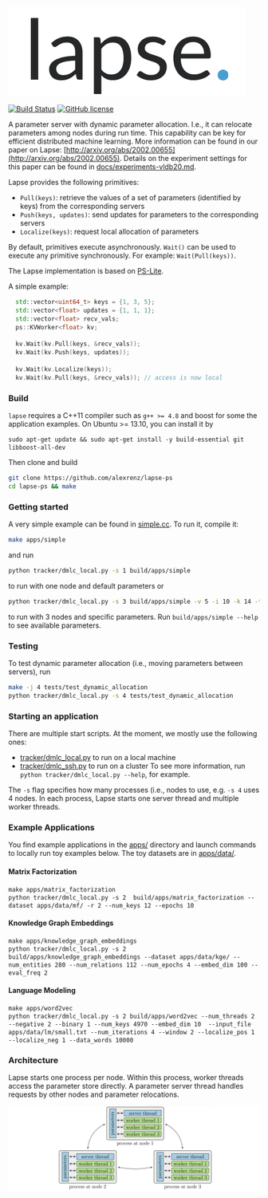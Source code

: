 ![lapse logo](docs/lapse.png?raw=true) 

[![Build Status](https://travis-ci.org/alexrenz/lapse-ps.svg?branch=master)](https://travis-ci.org/alexrenz/lapse-ps/)
[![GitHub license](http://dmlc.github.io/img/apache2.svg)](./LICENSE)

A parameter server with dynamic parameter allocation. I.e., it can relocate parameters among nodes during run time. This capability can be key for efficient distributed machine learning. More information can be found in our paper on Lapse: [http://arxiv.org/abs/2002.00655](http://arxiv.org/abs/2002.00655). Details on the experiment settings for this paper can be found in [docs/experiments-vldb20.md](docs/experiments-vldb20.md).

Lapse provides the following primitives: 
- `Pull(keys)`: retrieve the values of a set of parameters (identified by keys) from the corresponding servers 
- `Push(keys, updates)`: send updates for parameters to the corresponding servers
- `Localize(keys)`: request local allocation of parameters

By default, primitives execute asynchronously. `Wait()` can be used to execute any primitive synchronously. For example: `Wait(Pull(keys))`.

The Lapse implementation is based on [PS-Lite](https://github.com/dmlc/ps-lite).

A simple example:

```c++
  std::vector<uint64_t> keys = {1, 3, 5};
  std::vector<float> updates = {1, 1, 1};
  std::vector<float> recv_vals;
  ps::KVWorker<float> kv;

  kv.Wait(kv.Pull(keys, &recv_vals));
  kv.Wait(kv.Push(keys, updates));

  kv.Wait(kv.Localize(keys));
  kv.Wait(kv.Pull(keys, &recv_vals)); // access is now local
```

### Build

`lapse` requires a C++11 compiler such as `g++ >= 4.8` and boost for some the application examples. On Ubuntu >= 13.10, you
can install it by
```
sudo apt-get update && sudo apt-get install -y build-essential git libboost-all-dev
```

Then clone and build

```bash
git clone https://github.com/alexrenz/lapse-ps
cd lapse-ps && make
```

### Getting started

A very simple example can be found in [simple.cc](apps/simple.cc). To run it, compile it:

```bash
make apps/simple
```

and run

```bash
python tracker/dmlc_local.py -s 1 build/apps/simple
```

to run with one node and default parameters or 

```bash
python tracker/dmlc_local.py -s 3 build/apps/simple -v 5 -i 10 -k 14 -t 4
```
to run with 3 nodes and specific parameters. Run `build/apps/simple --help` to see available parameters.

### Testing
To test dynamic parameter allocation (i.e., moving parameters between servers), run

```bash
make -j 4 tests/test_dynamic_allocation
python tracker/dmlc_local.py -s 4 tests/test_dynamic_allocation
```



### Starting an application

There are multiple start scripts. At the moment, we mostly use the following ones:
- [tracker/dmlc_local.py](tracker/dmlc_local.py) to run on a local machine
- [tracker/dmlc_ssh.py](tracker/dmlc_ssh.py) to run on a cluster
To see more information, run `python tracker/dmlc_local.py --help`, for example.

The `-s` flag specifies how many processes (i.e., nodes to use, e.g. `-s 4` uses 4 nodes. In each process, Lapse starts one server thread and multiple worker threads. 

### Example Applications

You find example applications in the [apps/](apps/) directory and launch commands to locally run toy examples below. The toy datasets are in [apps/data/](apps/data/). 


#### Matrix Factorization

```
make apps/matrix_factorization
python tracker/dmlc_local.py -s 2  build/apps/matrix_factorization --dataset apps/data/mf/ -r 2 --num_keys 12 --epochs 10
```

#### Knowledge Graph Embeddings
```
make apps/knowledge_graph_embeddings
python tracker/dmlc_local.py -s 2 build/apps/knowledge_graph_embeddings --dataset apps/data/kge/ --num_entities 280 --num_relations 112 --num_epochs 4 --embed_dim 100 --eval_freq 2
```

#### Language Modeling
```
make apps/word2vec
python tracker/dmlc_local.py -s 2 build/apps/word2vec --num_threads 2 --negative 2 --binary 1 --num_keys 4970 --embed_dim 10  --input_file apps/data/lm/small.txt --num_iterations 4 --window 2 --localize_pos 1 --localize_neg 1 --data_words 10000
```

### Architecture

Lapse starts one process per node. Within this process, worker threads access the parameter store directly. A parameter server thread handles requests by other nodes and parameter relocations.

![architecture](docs/architecture.png?raw=true)

